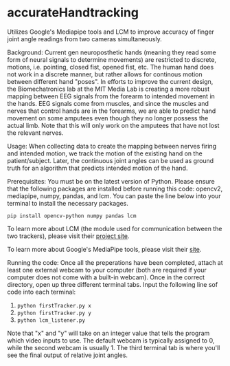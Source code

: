 # accurateHandtracking
Utilizes Google's Mediapipe tools and LCM to improve accuracy of finger joint angle readings from two cameras simultaneously.

Background:
Current gen neuroposthetic hands (meaning they read some form of neural signals to determine movements) are restricted to discrete, motions, i.e. pointing, closed fist, opened fist, etc. The human hand does not work in a discrete manner, but rather allows for continous motion between different hand "poses". In efforts to improve the current design, the Biomechatronics lab at the MIT Media Lab is creating a more robust mapping between EEG signals from the forearm to intended movement in the hands. EEG signals come from muscles, and since the muscles and nerves that control hands are in the forearms, we are able to predict hand movement on some amputees even though they no longer possess the actual limb. Note that this will only work on the amputees that have not lost the relevant nerves.

Usage:
When collecting data to create the mapping between nerves firing and intended motion, we track the motion of the existing hand on the patient/subject. Later, the continuous joint angles can be used as ground truth for an algorithm that predicts intended motion of the hand.

Prerequisites:
You must be on the latest version of Python. Please ensure that the following packages are installed before running this code: opencv2, mediapipe, numpy, pandas, and lcm. You can paste the line below into your terminal to install the necessary packages.

```pip install opencv-python numpy pandas lcm```

To learn more about LCM (the module used for communication between the two trackers), please visit their [project site](https://lcm-proj.github.io/lcm/#).

To learn more about Google's MediaPipe tools, please visit their [site](https://developers.google.com/mediapipe/solutions/examples).

Running the code:
Once all the preperations have been completed, attach at least one external webcam to your computer (both are required if your computer does not come with a built-in webcam). Once in the correct directory, open up three different terminal tabs. Input the following line sof code into each terminal:

1) ```python firstTracker.py x```
2) ```python firstTracker.py y```
3) ```python lcm_listener.py```

Note that "x" and "y" will take on an integer value that tells the program which video inputs to use. The default webcam is typically assigned to 0, while the second webcam is usually 1. The third terminal tab is where you'll see the final output of relative joint angles.
